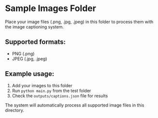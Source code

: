 # Sample Images Folder

Place your image files (.png, .jpg, .jpeg) in this folder to process them with the image captioning system.

## Supported formats:
- PNG (.png)
- JPEG (.jpg, .jpeg)

## Example usage:
1. Add your images to this folder
2. Run `python main.py` from the test folder
3. Check the `outputs/captions.json` file for results

The system will automatically process all supported image files in this directory.